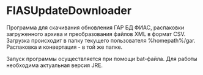 # FIASUpdateDownloader

Программа для скачивания обновления ГАР БД ФИАС, распаковки загруженного архива и преобразования файлов XML в формат CSV.
Загрузка происходит в папку текущего пользователя %homepath%/gar.
Распаковка и конвертация - в той же папке.

Запуск программы осуществляется при помощи bat-файла. Для работы необходима актуальная версия JRE.
